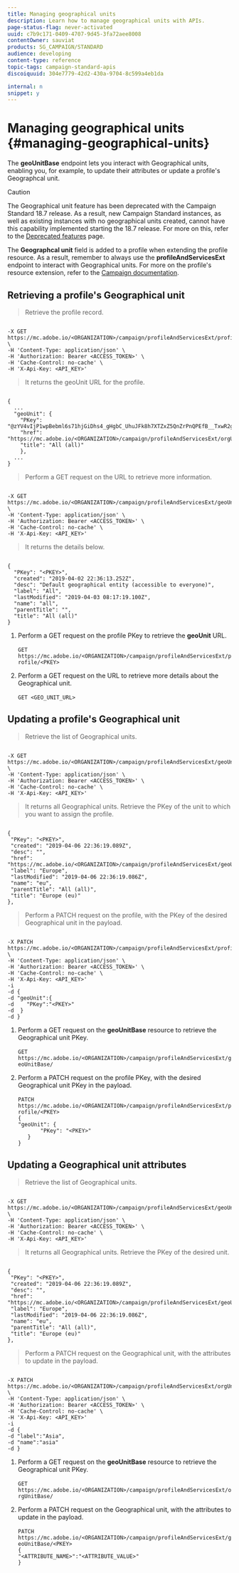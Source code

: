 ```yaml
---
title: Managing geographical units
description: Learn how to manage geographical units with APIs.
page-status-flag: never-activated
uuid: c7b9c171-0409-4707-9d45-3fa72aee8008
contentOwner: sauviat
products: SG_CAMPAIGN/STANDARD
audience: developing
content-type: reference
topic-tags: campaign-standard-apis
discoiquuid: 304e7779-42d2-430a-9704-8c599a4eb1da

internal: n
snippet: y
---
```


# Managing geographical units {#managing-geographical-units}

The **geoUnitBase** endpoint lets you interact with Geographical units, enabling you, for example, to update their attributes or update a profile's Geographcal unit.

>[!CAUTION]
>
>The Geographical unit feature has been deprecated with the Campaign Standard 18.7 release.
As a result, new Campaign Standard instances, as well as existing instances with no geographical units created, cannot have this capability implemented starting the 18.7 release.
For more on this, refer to the <a href="https://helpx.adobe.com/campaign/kb/acs-deprecated-and-removed-features.html">Deprecated features</a> page.

The <b>Geographcal unit</b> field is added to a profile when extending the profile resource. As a result, remember to always use the <b>profileAndServicesExt</b> endpoint to interact with Geographical units. For more on the profile's resource extension, refer to the [Campaign documentation](https://helpx.adobe.com/campaign/standard/administration/using/organizational-units.html#partitioning-profiles).

## Retrieving a profile's Geographical unit

>Retrieve the profile record.

```

-X GET https://mc.adobe.io/<ORGANIZATION>/campaign/profileAndServicesExt/profile/<PKEY> \
-H 'Content-Type: application/json' \
-H 'Authorization: Bearer <ACCESS_TOKEN>' \
-H 'Cache-Control: no-cache' \
-H 'X-Api-Key: <API_KEY>'

```

>It returns the geoUnit URL for the profile.

```

{
  ...
  "geoUnit": {
    "PKey": "@zYV4vIjP1wpBebml6s71hjGiDhs4_gHgbC_UhuJFk8h7XTZxZ5QnZrPnQPEfB__TxwR2ge6sz61D8RR4zvD75CLDZtc<PKEY>",
    "href": "https://mc.adobe.io/<ORGANIZATION>/campaign/profileAndServicesExt/orgUnitBase/<PKEY>",
    "title": "All (all)"
    },
  ...
}

```

>Perform a GET request on the URL to retrieve more information.

```

-X GET https://mc.adobe.io/<ORGANIZATION>/campaign/profileAndServicesExt/geoUnitBase/<PKEY> \
-H 'Content-Type: application/json' \
-H 'Authorization: Bearer <ACCESS_TOKEN>' \
-H 'Cache-Control: no-cache' \
-H 'X-Api-Key: <API_KEY>'

```

>It returns the details below.

```

{
  "PKey": "<PKEY>",
  "created": "2019-04-02 22:36:13.252Z",
  "desc": "Default geographical entity (accessible to everyone)",
  "label": "All",
  "lastModified": "2019-04-03 08:17:19.100Z",
  "name": "all",
  "parentTitle": "",
  "title": "All (all)"
}

```

1. Perform a GET request on the profile PKey to retrieve the **geoUnit** URL.<br/><br/>
`GET https://mc.adobe.io/<ORGANIZATION>/campaign/profileAndServicesExt/profile/<PKEY>`

1. Perform a GET request on the URL to retrieve more details about the Geographical unit.<br/><br/>
`GET <GEO_UNIT_URL>`

## Updating a profile's Geographical unit

>Retrieve the list of Geographical units.

```

-X GET https://mc.adobe.io/<ORGANIZATION>/campaign/profileAndServicesExt/geoUnitBase/ \
-H 'Content-Type: application/json' \
-H 'Authorization: Bearer <ACCESS_TOKEN>' \
-H 'Cache-Control: no-cache' \
-H 'X-Api-Key: <API_KEY>'

```

>It returns all Geographical units. Retrieve the PKey of the unit to which you want to assign the profile.

```

{
 "PKey": "<PKEY>",
 "created": "2019-04-06 22:36:19.089Z",
 "desc": "",
 "href": "https://mc.adobe.io/<ORGANIZATION>/campaign/profileAndServicesExt/geoUnitBase/<PKEY>",
 "label": "Europe",
 "lastModified": "2019-04-06 22:36:19.086Z",
 "name": "eu",
 "parentTitle": "All (all)",
 "title": "Europe (eu)"
},

```

>Perform a PATCH request on the profile, with the PKey of the desired Geographical unit in the payload.

```

-X PATCH https://mc.adobe.io/<ORGANIZATION>/campaign/profileAndServicesExt/profile/<PKEY> \
-H 'Content-Type: application/json' \
-H 'Authorization: Bearer <ACCESS_TOKEN>' \
-H 'Cache-Control: no-cache' \
-H 'X-Api-Key: <API_KEY>'
-i
-d {
-d "geoUnit":{
-d    "PKey":"<PKEY>"
-d  }
-d }

```

<!-- + réponse -->

1. Perform a GET request on the **geoUnitBase** resource to retrieve the Geographical unit PKey.<br/><br/>
`GET https://mc.adobe.io/<ORGANIZATION>/campaign/profileAndServicesExt/geoUnitBase/`

1. Perform a PATCH request on the profile PKey, with the desired Geographical unit PKey in the payload.<br/><br/>
`PATCH https://mc.adobe.io/<ORGANIZATION>/campaign/profileAndServicesExt/profile/<PKEY>`<br/>
`{`<br/>
`"geoUnit": {`<br/>
`       "PKey": "<PKEY>"`<br/>
`   }`<br/>
`}`

## Updating a Geographical unit attributes

>Retrieve the list of Geographical units.

```

-X GET https://mc.adobe.io/<ORGANIZATION>/campaign/profileAndServicesExt/geoUnitBase/ \
-H 'Content-Type: application/json' \
-H 'Authorization: Bearer <ACCESS_TOKEN>' \
-H 'Cache-Control: no-cache' \
-H 'X-Api-Key: <API_KEY>'

```

>It returns all Geographical units. Retrieve the PKey of the desired unit.

```

{
 "PKey": "<PKEY>",
 "created": "2019-04-06 22:36:19.089Z",
 "desc": "",
 "href": "https://mc.adobe.io/<ORGANIZATION>/campaign/profileAndServicesExt/geoUnitBase/<PKEY>",
 "label": "Europe",
 "lastModified": "2019-04-06 22:36:19.086Z",
 "name": "eu",
 "parentTitle": "All (all)",
 "title": "Europe (eu)"
},

```

>Perform a PATCH request on the Geographical unit, with the attributes to update in the payload.

```

-X PATCH https://mc.adobe.io/<ORGANIZATION>/campaign/profileAndServicesExt/orgUnitBase/<PKEY> \
-H 'Content-Type: application/json' \
-H 'Authorization: Bearer <ACCESS_TOKEN>' \
-H 'Cache-Control: no-cache' \
-H 'X-Api-Key: <API_KEY>'
-i
-d {
-d "label":"Asia",
-d "name":"asia"
-d }

```

<!-- + réponse -->

1. Perform a GET request on the **geoUnitBase** resource to retrieve the Geographical unit PKey.<br/><br/>
`GET https://mc.adobe.io/<ORGANIZATION>/campaign/profileAndServicesExt/orgUnitBase/`

1. Perform a PATCH request on the Geographical unit, with the attributes to update in the payload.<br/><br/>
`PATCH https://mc.adobe.io/<ORGANIZATION>/campaign/profileAndServicesExt/geoUnitBase/<PKEY>`<br/>
`{`<br/>
`"<ATTRIBUTE_NAME>":"<ATTRIBUTE_VALUE>"`<br/>
`}`
